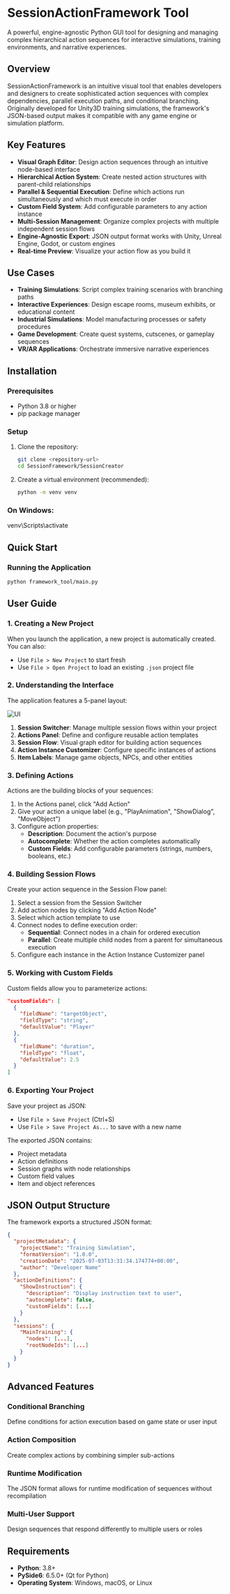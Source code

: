# SessionActionFramework Tool

A powerful, engine-agnostic Python GUI tool for designing and managing complex hierarchical action sequences for interactive simulations, training environments, and narrative experiences.

## Overview

SessionActionFramework is an intuitive visual tool that enables developers and designers to create sophisticated action sequences with complex dependencies, parallel execution paths, and conditional branching. Originally developed for Unity3D training simulations, the framework's JSON-based output makes it compatible with any game engine or simulation platform.

## Key Features

- **Visual Graph Editor**: Design action sequences through an intuitive node-based interface
- **Hierarchical Action System**: Create nested action structures with parent-child relationships
- **Parallel & Sequential Execution**: Define which actions run simultaneously and which must execute in order
- **Custom Field System**: Add configurable parameters to any action instance
- **Multi-Session Management**: Organize complex projects with multiple independent session flows
- **Engine-Agnostic Export**: JSON output format works with Unity, Unreal Engine, Godot, or custom engines
- **Real-time Preview**: Visualize your action flow as you build it

## Use Cases

- **Training Simulations**: Script complex training scenarios with branching paths
- **Interactive Experiences**: Design escape rooms, museum exhibits, or educational content
- **Industrial Simulations**: Model manufacturing processes or safety procedures
- **Game Development**: Create quest systems, cutscenes, or gameplay sequences
- **VR/AR Applications**: Orchestrate immersive narrative experiences

## Installation

### Prerequisites

- Python 3.8 or higher
- pip package manager

### Setup

1. Clone the repository:
   
   ```bash
   git clone <repository-url>
   cd SessionFramework/SessionCreator
   ```

2. Create a virtual environment (recommended):
   
   ```bash
   python -m venv venv
   
   ```

### On Windows:

venv\Scripts\activate



## Quick Start

### Running the Application

```bash
python framework_tool/main.py
```

## User Guide

### 1. Creating a New Project

When you launch the application, a new project is automatically created. You can also:

- Use `File > New Project` to start fresh
- Use `File > Open Project` to load an existing `.json` project file

### 2. Understanding the Interface

The application features a 5-panel layout:

![UI](imgs/UI.png)

1. **Session Switcher**: Manage multiple session flows within your project
2. **Actions Panel**: Define and configure reusable action templates
3. **Session Flow**: Visual graph editor for building action sequences
4. **Action Instance Customizer**: Configure specific instances of actions
5. **Item Labels**: Manage game objects, NPCs, and other entities

### 3. Defining Actions

Actions are the building blocks of your sequences:

1. In the Actions panel, click "Add Action"
2. Give your action a unique label (e.g., "PlayAnimation", "ShowDialog", "MoveObject")
3. Configure action properties:
   - **Description**: Document the action's purpose
   - **Autocomplete**: Whether the action completes automatically
   - **Custom Fields**: Add configurable parameters (strings, numbers, booleans, etc.)

### 4. Building Session Flows

Create your action sequence in the Session Flow panel:

1. Select a session from the Session Switcher
2. Add action nodes by clicking "Add Action Node"
3. Select which action template to use
4. Connect nodes to define execution order:
   - **Sequential**: Connect nodes in a chain for ordered execution
   - **Parallel**: Create multiple child nodes from a parent for simultaneous execution
5. Configure each instance in the Action Instance Customizer panel

### 5. Working with Custom Fields

Custom fields allow you to parameterize actions:

```json
"customFields": [
  {
    "fieldName": "targetObject",
    "fieldType": "string",
    "defaultValue": "Player"
  },
  {
    "fieldName": "duration",
    "fieldType": "float",
    "defaultValue": 2.5
  }
]
```

### 6. Exporting Your Project

Save your project as JSON:

- Use `File > Save Project` (Ctrl+S)
- Use `File > Save Project As...` to save with a new name

The exported JSON contains:

- Project metadata
- Action definitions
- Session graphs with node relationships
- Custom field values
- Item and object references

## JSON Output Structure

The framework exports a structured JSON format:

```json
{
  "projectMetadata": {
    "projectName": "Training Simulation",
    "formatVersion": "1.0.0",
    "creationDate": "2025-07-03T13:31:34.174774+00:00",
    "author": "Developer Name"
  },
  "actionDefinitions": {
    "ShowInstruction": {
      "description": "Display instruction text to user",
      "autocomplete": false,
      "customFields": [...]
    }
  },
  "sessions": {
    "MainTraining": {
      "nodes": [...],
      "rootNodeIds": [...]
    }
  }
}
```

## 

## Advanced Features

### Conditional Branching

Define conditions for action execution based on game state or user input

### Action Composition

Create complex actions by combining simpler sub-actions

### Runtime Modification

The JSON format allows for runtime modification of sequences without recompilation

### Multi-User Support

Design sequences that respond differently to multiple users or roles

## Requirements

- **Python**: 3.8+
- **PySide6**: 6.5.0+ (Qt for Python)
- **Operating System**: Windows, macOS, or Linux

## 
